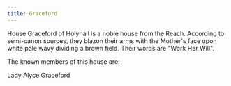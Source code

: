 ```yaml
---
title: Graceford
---
```


 House Graceford of Holyhall is a noble house from the Reach. According to semi-canon sources, they blazon their arms with the Mother's face upon white pale wavy dividing a brown field. Their words are "Work Her Will".

The known members of this house are:

Lady Alyce Graceford


